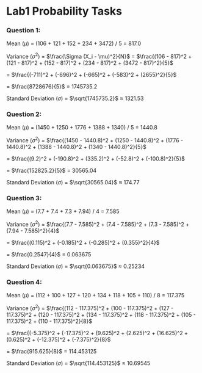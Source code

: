 # Lab1 Probability Tasks 
### Question 1:
Mean ($\mu$) = (106 + 121 + 152 + 234 + 3472) / 5 = 817.0

Variance ($\sigma^2$) = $\frac{\Sigma (X_i - \mu)^2}{N}$ = $\frac{(106 - 817)^2 + (121 - 817)^2 + (152 - 817)^2 + (234 - 817)^2 + (3472 - 817)^2}{5}$

= $\frac{(-711)^2 + (-696)^2 + (-665)^2 + (-583)^2 + (2655)^2}{5}$

= $\frac{8728676}{5}$ = 1745735.2

Standard Deviation ($\sigma$) = $\sqrt{1745735.2}$ ≈ 1321.53

### Question 2:

Mean ($\mu$) = (1450 + 1250 + 1776 + 1388 + 1340) / 5 = 1440.8

Variance ($\sigma^2$) = $\frac{(1450 - 1440.8)^2 + (1250 - 1440.8)^2 + (1776 - 1440.8)^2 + (1388 - 1440.8)^2 + (1340 - 1440.8)^2}{5}$

= $\frac{(9.2)^2 + (-190.8)^2 + (335.2)^2 + (-52.8)^2 + (-100.8)^2}{5}$

= $\frac{152825.2}{5}$ = 30565.04

Standard Deviation ($\sigma$) = $\sqrt{30565.04}$ ≈ 174.77

### Question 3:

Mean ($\mu$) = (7.7 + 7.4 + 7.3 + 7.94) / 4 = 7.585

Variance ($\sigma^2$) = $\frac{(7.7 - 7.585)^2 + (7.4 - 7.585)^2 + (7.3 - 7.585)^2 + (7.94 - 7.585)^2}{4}$

= $\frac{(0.115)^2 + (-0.185)^2 + (-0.285)^2 + (0.355)^2}{4}$

= $\frac{0.2547}{4}$ = 0.063675

Standard Deviation ($\sigma$) = $\sqrt{0.063675}$ ≈ 0.25234

### Question 4:

Mean ($\mu$) = (112 + 100 + 127 + 120 + 134 + 118 + 105 + 110) / 8 = 117.375

Variance ($\sigma^2$) = $\frac{(112 - 117.375)^2 + (100 - 117.375)^2 + (127 - 117.375)^2 + (120 - 117.375)^2 + (134 - 117.375)^2 + (118 - 117.375)^2 + (105 - 117.375)^2 + (110 - 117.375)^2}{8}$

= $\frac{(-5.375)^2 + (-17.375)^2 + (9.625)^2 + (2.625)^2 + (16.625)^2 + (0.625)^2 + (-12.375)^2 + (-7.375)^2}{8}$

= $\frac{915.625}{8}$ = 114.453125

Standard Deviation ($\sigma$) = $\sqrt{114.453125}$ ≈ 10.69545